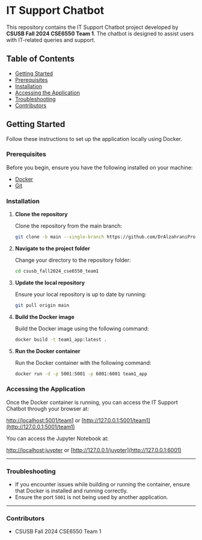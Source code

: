 # IT Support Chatbot

This repository contains the IT Support Chatbot project developed by **CSUSB Fall 2024 CSE6550 Team 1**. The chatbot is designed to assist users with IT-related queries and support.

## Table of Contents

- [Getting Started](#getting-started)
- [Prerequisites](#prerequisites)
- [Installation](#installation)
- [Accessing the Application](#accessing-the-application)
- [Troubleshooting](#troubleshooting)
- [Contributors](#contributors)

## Getting Started

Follow these instructions to set up the application locally using Docker.

### Prerequisites

Before you begin, ensure you have the following installed on your machine:

- [Docker](https://www.docker.com/get-started)
- [Git](https://git-scm.com/downloads)

### Installation

1. **Clone the repository**

   Clone the repository from the main branch:

   ```bash
   git clone -b main --single-branch https://github.com/DrAlzahraniProjects/csusb_fall2024_cse6550_team1.git


2. **Navigate to the project folder**

   Change your directory to the repository folder:

   ```bash
   cd csusb_fall2024_cse6550_team1
   ```

3. **Update the local repository**

   Ensure your local repository is up to date by running:

   ```bash
   git pull origin main
   ```
   
4. **Build the Docker image**

   Build the Docker image using the following command:

   ```bash
   docker build -t team1_app:latest .
   ```

5. **Run the Docker container**

   Run the Docker container with the following command:

   ```bash
   docker run -d -p 5001:5001 -p 6001:6001 team1_app
   ```

### Accessing the Application

Once the Docker container is running, you can access the IT Support Chatbot through your browser at:

[http://localhost:5001/team1](http://localhost:5001/team1) or [http://127.0.0.1:5001/team1](http://127.0.0.1:5001/team1)

You can access the Jupyter Notebook at: 

[http://localhost:juypter](http://localhost:6001) or [http://127.0.0.1/juypter](http://127.0.0.1:6001)

---

### Troubleshooting

- If you encounter issues while building or running the container, ensure that Docker is installed and running correctly.
- Ensure the port `5001` is not being used by another application.

---

### Contributors

- CSUSB Fall 2024 CSE6550 Team 1

